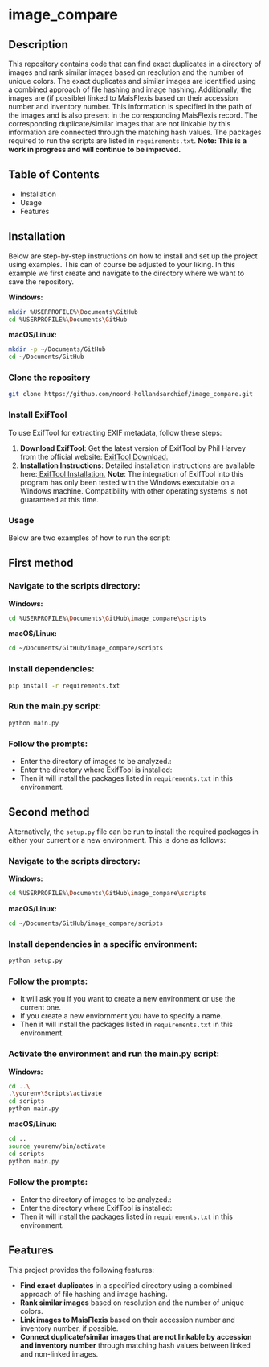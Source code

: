# image_compare

## Description
This repository contains code that can find exact duplicates in a directory of images and rank similar images based on resolution and the number of unique colors. The exact duplicates and similar images are identified using a combined approach of file hashing and image hashing. Additionally, the images are (if possible) linked to MaisFlexis based on their accession number and inventory number. This information is specified in the path of the images and is also present in the corresponding MaisFlexis record. The corresponding duplicate/similar images that are not linkable by this information are connected through the matching hash values. The packages required to run the scripts are listed in `requirements.txt`. **Note: This is a work in progress and will continue to be improved.**

## Table of Contents
- Installation
- Usage
- Features

## Installation
Below are step-by-step instructions on how to install and set up the project using examples. This can of course be adjusted to your liking.
In this example we first create and navigate to the directory where we want to save the repository. 

**Windows:**
```bash
mkdir %USERPROFILE%\Documents\GitHub
cd %USERPROFILE%\Documents\GitHub
```
**macOS/Linux:**
```bash
mkdir -p ~/Documents/GitHub
cd ~/Documents/GitHub
```
### Clone the repository
```bash
git clone https://github.com/noord-hollandsarchief/image_compare.git
```
### Install ExifTool
To use ExifTool for extracting EXIF metadata, follow these steps:
1. **Download ExifTool**:
   Get the latest version of ExifTool by Phil Harvey from the official website: [ExifTool Download.](https://exiftool.org/)
2. **Installation Instructions**:
   Detailed installation instructions are available here:[ ExifTool Installation.](https://exiftool.org/install.html )
**Note**: The integration of ExifTool into this program has only been tested with the Windows executable on a Windows machine. Compatibility with other operating systems is not guaranteed at this time.

### Usage
Below are two examples of how to run the script:

## First method
### Navigate to the scripts directory:
**Windows:**
```bash
cd %USERPROFILE%\Documents\GitHub\image_compare\scripts
```

**macOS/Linux:**
```bash
cd ~/Documents/GitHub/image_compare/scripts
```

### Install dependencies:
```bash
pip install -r requirements.txt
```

### Run the main.py script:
```bash
python main.py
```
### Follow the prompts:
- Enter the directory of images to be analyzed.:
- Enter the directory where ExifTool is installed: 
- Then it will install the packages listed in `requirements.txt` in this environment.

## Second method
Alternatively, the `setup.py` file can be run to install the required packages in either your current or a new environment. This is done as follows:
### Navigate to the scripts directory:
**Windows:**
```bash
cd %USERPROFILE%\Documents\GitHub\image_compare\scripts
```
**macOS/Linux:**
```bash
cd ~/Documents/GitHub/image_compare/scripts
```

### Install dependencies in a specific environment:
```bash
python setup.py
```
### Follow the prompts:
- It will ask you if you want to create a new environment or use the current one.
- If you create a new enviornment you have to specify a name.
- Then it will install the packages listed in `requirements.txt` in this environment.

### Activate the environment and run the main.py script:
**Windows:**
```bash
cd ..\
.\yourenv\Scripts\activate
cd scripts
python main.py

```
**macOS/Linux:**
```bash
cd ..
source yourenv/bin/activate
cd scripts
python main.py
```
### Follow the prompts:
- Enter the directory of images to be analyzed.:
- Enter the directory where ExifTool is installed: 
- Then it will install the packages listed in `requirements.txt` in this environment.

## Features
This project provides the following features:
- **Find exact duplicates** in a specified directory using a combined approach of file hashing and image hashing.
- **Rank similar images** based on resolution and the number of unique colors.
- **Link images to MaisFlexis** based on their accession number and inventory number, if possible.
- **Connect duplicate/similar images that are not linkable by accession and inventory number** through matching hash values between linked and non-linked images.

